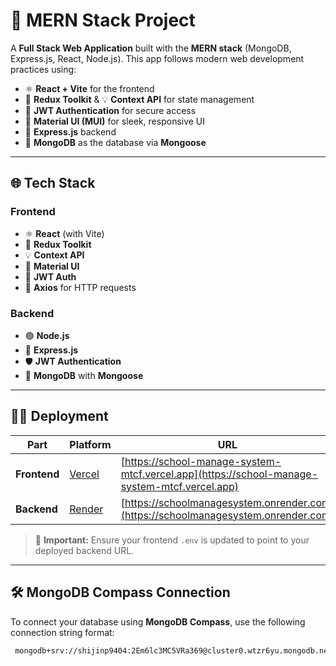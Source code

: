 # 🚀 MERN Stack Project

A **Full Stack Web Application** built with the **MERN stack** (MongoDB, Express.js, React, Node.js). This app follows modern web development practices using:

- ⚛️ **React + Vite** for the frontend
- 🧰 **Redux Toolkit** & 💡 **Context API** for state management
- 🔐 **JWT Authentication** for secure access
- 🎨 **Material UI (MUI)** for sleek, responsive UI
- 🚂 **Express.js** backend
- 💾 **MongoDB** as the database via **Mongoose**

---

## 🌐 Tech Stack

### Frontend
- ⚛️ **React** (with Vite)
- 🧰 **Redux Toolkit**
- 💡 **Context API**
- 🎨 **Material UI**
- 🔐 **JWT Auth**
- 🔗 **Axios** for HTTP requests

### Backend
- 🟢 **Node.js**
- 🚂 **Express.js**
- 🛡 **JWT Authentication**
- 💾 **MongoDB** with **Mongoose**

---

## 🧑‍💻 Deployment

| Part        | Platform                 | URL                                                      |
|-------------|--------------------------|-----------------------------------------------------------|
| **Frontend**| [Vercel](https://vercel.com)   | [https://school-manage-system-mtcf.vercel.app](https://school-manage-system-mtcf.vercel.app) |
| **Backend** | [Render](https://render.com)   | [https://schoolmanagesystem.onrender.com](https://schoolmanagesystem.onrender.com) |

> 🔐 **Important:** Ensure your frontend `.env` is updated to point to your deployed backend URL.

---

## 🛠️ MongoDB Compass Connection

To connect your database using **MongoDB Compass**, use the following connection string format:

```bash
 mongodb+srv://shijinp9404:2Em6lc3MC5VRa369@cluster0.wtzr6yu.mongodb.net/studentdb
